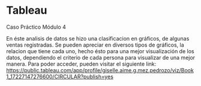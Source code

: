 # Tableau
Caso Práctico Módulo 4

En éste analisis de datos se hizo una clasificacion en gráficos, de algunas ventas registradas. Se pueden apreciar en diversos tipos de gráficos, la relacion que tiene cada uno, hecho ésto para una mejor visualización de los datos, dependiendo el criterio de cada persona para visualizar de una mejor manera.
Para poder acceder, pueden visitar el siguiente link: 
https://public.tableau.com/app/profile/giselle.aime.g.mez.pedrozo/viz/Book1_17227147276600/CIRCULAR?publish=yes
